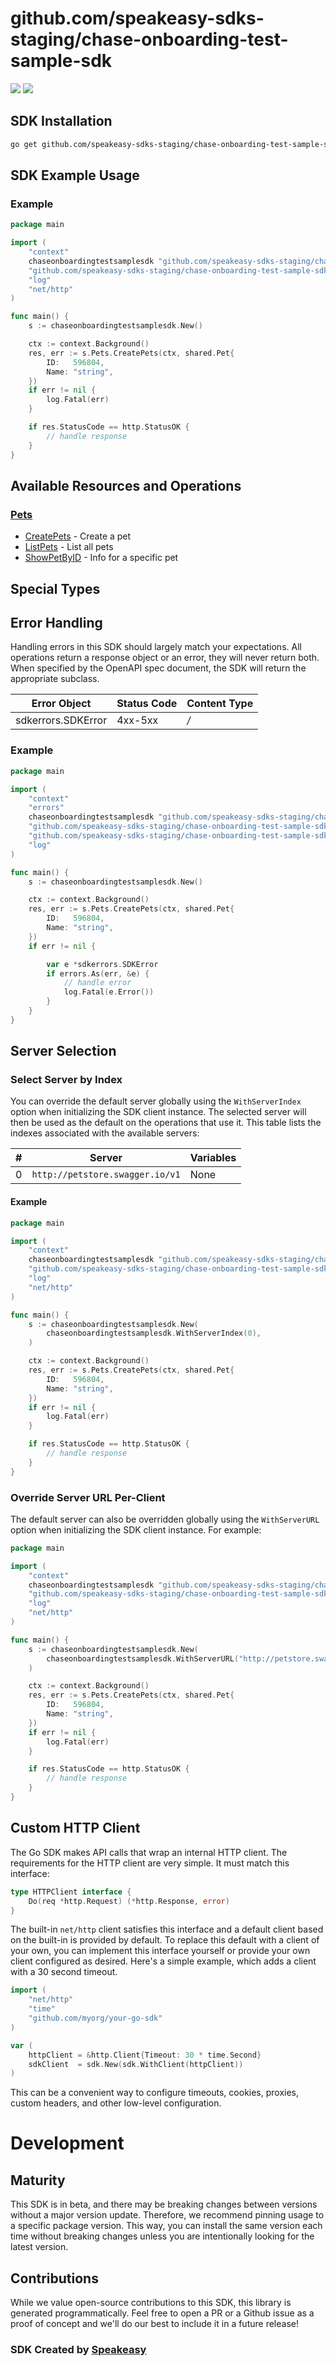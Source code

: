 # github.com/speakeasy-sdks-staging/chase-onboarding-test-sample-sdk

<div align="left">
    <a href="https://speakeasyapi.dev/"><img src="https://custom-icon-badges.demolab.com/badge/-Built%20By%20Speakeasy-212015?style=for-the-badge&logoColor=FBE331&logo=speakeasy&labelColor=545454" /></a>
    <a href="https://github.com/speakeasy-sdks-staging/chase-onboarding-test-sample-sdk.git/actions"><img src="https://img.shields.io/github/actions/workflow/status/speakeasy-sdks-staging/chase-onboarding-test-sample-sdk/speakeasy_sdk_generation.yml?style=for-the-badge" /></a>
    
</div>

<!-- Start SDK Installation [installation] -->
## SDK Installation

```bash
go get github.com/speakeasy-sdks-staging/chase-onboarding-test-sample-sdk
```
<!-- End SDK Installation [installation] -->

<!-- Start SDK Example Usage [usage] -->
## SDK Example Usage

### Example

```go
package main

import (
	"context"
	chaseonboardingtestsamplesdk "github.com/speakeasy-sdks-staging/chase-onboarding-test-sample-sdk"
	"github.com/speakeasy-sdks-staging/chase-onboarding-test-sample-sdk/pkg/models/shared"
	"log"
	"net/http"
)

func main() {
	s := chaseonboardingtestsamplesdk.New()

	ctx := context.Background()
	res, err := s.Pets.CreatePets(ctx, shared.Pet{
		ID:   596804,
		Name: "string",
	})
	if err != nil {
		log.Fatal(err)
	}

	if res.StatusCode == http.StatusOK {
		// handle response
	}
}

```
<!-- End SDK Example Usage [usage] -->

<!-- Start Available Resources and Operations [operations] -->
## Available Resources and Operations

### [Pets](docs/sdks/pets/README.md)

* [CreatePets](docs/sdks/pets/README.md#createpets) - Create a pet
* [ListPets](docs/sdks/pets/README.md#listpets) - List all pets
* [ShowPetByID](docs/sdks/pets/README.md#showpetbyid) - Info for a specific pet
<!-- End Available Resources and Operations [operations] -->

<!-- Start Special Types [types] -->
## Special Types


<!-- End Special Types [types] -->

<!-- Start Error Handling [errors] -->
## Error Handling

Handling errors in this SDK should largely match your expectations.  All operations return a response object or an error, they will never return both.  When specified by the OpenAPI spec document, the SDK will return the appropriate subclass.

| Error Object       | Status Code        | Content Type       |
| ------------------ | ------------------ | ------------------ |
| sdkerrors.SDKError | 4xx-5xx            | */*                |

### Example

```go
package main

import (
	"context"
	"errors"
	chaseonboardingtestsamplesdk "github.com/speakeasy-sdks-staging/chase-onboarding-test-sample-sdk"
	"github.com/speakeasy-sdks-staging/chase-onboarding-test-sample-sdk/pkg/models/sdkerrors"
	"github.com/speakeasy-sdks-staging/chase-onboarding-test-sample-sdk/pkg/models/shared"
	"log"
)

func main() {
	s := chaseonboardingtestsamplesdk.New()

	ctx := context.Background()
	res, err := s.Pets.CreatePets(ctx, shared.Pet{
		ID:   596804,
		Name: "string",
	})
	if err != nil {

		var e *sdkerrors.SDKError
		if errors.As(err, &e) {
			// handle error
			log.Fatal(e.Error())
		}
	}
}

```
<!-- End Error Handling [errors] --><!-- Start Server Selection [server] -->
## Server Selection

### Select Server by Index

You can override the default server globally using the `WithServerIndex` option when initializing the SDK client instance. The selected server will then be used as the default on the operations that use it. This table lists the indexes associated with the available servers:

| # | Server | Variables |
| - | ------ | --------- |
| 0 | `http://petstore.swagger.io/v1` | None |

#### Example

```go
package main

import (
	"context"
	chaseonboardingtestsamplesdk "github.com/speakeasy-sdks-staging/chase-onboarding-test-sample-sdk"
	"github.com/speakeasy-sdks-staging/chase-onboarding-test-sample-sdk/pkg/models/shared"
	"log"
	"net/http"
)

func main() {
	s := chaseonboardingtestsamplesdk.New(
		chaseonboardingtestsamplesdk.WithServerIndex(0),
	)

	ctx := context.Background()
	res, err := s.Pets.CreatePets(ctx, shared.Pet{
		ID:   596804,
		Name: "string",
	})
	if err != nil {
		log.Fatal(err)
	}

	if res.StatusCode == http.StatusOK {
		// handle response
	}
}

```


### Override Server URL Per-Client

The default server can also be overridden globally using the `WithServerURL` option when initializing the SDK client instance. For example:
```go
package main

import (
	"context"
	chaseonboardingtestsamplesdk "github.com/speakeasy-sdks-staging/chase-onboarding-test-sample-sdk"
	"github.com/speakeasy-sdks-staging/chase-onboarding-test-sample-sdk/pkg/models/shared"
	"log"
	"net/http"
)

func main() {
	s := chaseonboardingtestsamplesdk.New(
		chaseonboardingtestsamplesdk.WithServerURL("http://petstore.swagger.io/v1"),
	)

	ctx := context.Background()
	res, err := s.Pets.CreatePets(ctx, shared.Pet{
		ID:   596804,
		Name: "string",
	})
	if err != nil {
		log.Fatal(err)
	}

	if res.StatusCode == http.StatusOK {
		// handle response
	}
}

```
<!-- End Server Selection [server] --><!-- Start Custom HTTP Client [http-client] -->
## Custom HTTP Client

The Go SDK makes API calls that wrap an internal HTTP client. The requirements for the HTTP client are very simple. It must match this interface:

```go
type HTTPClient interface {
	Do(req *http.Request) (*http.Response, error)
}
```

The built-in `net/http` client satisfies this interface and a default client based on the built-in is provided by default. To replace this default with a client of your own, you can implement this interface yourself or provide your own client configured as desired. Here's a simple example, which adds a client with a 30 second timeout.

```go
import (
	"net/http"
	"time"
	"github.com/myorg/your-go-sdk"
)

var (
	httpClient = &http.Client{Timeout: 30 * time.Second}
	sdkClient  = sdk.New(sdk.WithClient(httpClient))
)
```

This can be a convenient way to configure timeouts, cookies, proxies, custom headers, and other low-level configuration.
<!-- End Custom HTTP Client [http-client] --><!-- Placeholder for Future Speakeasy SDK Sections -->

# Development

## Maturity

This SDK is in beta, and there may be breaking changes between versions without a major version update. Therefore, we recommend pinning usage
to a specific package version. This way, you can install the same version each time without breaking changes unless you are intentionally
looking for the latest version.

## Contributions

While we value open-source contributions to this SDK, this library is generated programmatically.
Feel free to open a PR or a Github issue as a proof of concept and we'll do our best to include it in a future release!

### SDK Created by [Speakeasy](https://docs.speakeasyapi.dev/docs/using-speakeasy/client-sdks)
